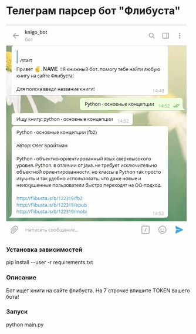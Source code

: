 # Телеграм парсер бот "Флибуста"
![alt tag](https://github.com/iterweb/flibusta_telegram_bot/blob/master/img/Screenshot_1.jpg)​

### Установка зависимостей
pip install --user -r requirements.txt

### Описание
Бот ищет книги на сайте флибуста. На 7 строчке впишите TOKEN вашего бота!

### Запуск
python main.py
